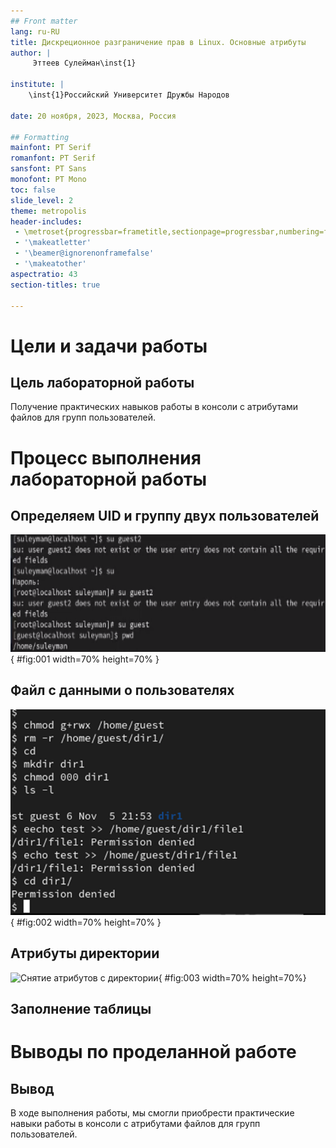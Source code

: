 ```yaml
---
## Front matter
lang: ru-RU
title: Дискреционное разграничение прав в Linux. Основные атрибуты
author: |
	 Эттеев Сулейман\inst{1}

institute: |
	\inst{1}Российский Университет Дружбы Народов

date: 20 ноября, 2023, Москва, Россия

## Formatting
mainfont: PT Serif
romanfont: PT Serif
sansfont: PT Sans
monofont: PT Mono
toc: false
slide_level: 2
theme: metropolis
header-includes: 
 - \metroset{progressbar=frametitle,sectionpage=progressbar,numbering=fraction}
 - '\makeatletter'
 - '\beamer@ignorenonframefalse'
 - '\makeatother'
aspectratio: 43
section-titles: true

---
```


# Цели и задачи работы

## Цель лабораторной работы

Получение практических навыков работы в консоли с атрибутами файлов для групп пользователей.

# Процесс выполнения лабораторной работы

## Определяем UID и группу двух пользователей

![Информация о пользователях](images/2.png){ #fig:001 width=70% height=70% }

## Файл с данными о пользователях

![Сожержимое файла /etc/group](images/3.png){ #fig:002 width=70% height=70% }

## Атрибуты директории

![Снятие атрибутов с директории](images/4.png){ #fig:003 width=70% height=70%}

## Заполнение таблицы

# Выводы по проделанной работе

## Вывод

В ходе выполнения работы, мы смогли приобрести практические навыки работы в консоли с атрибутами файлов для групп пользователей.
